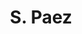 ---
# Display name
title: S. Paez

# Name pronunciation (optional)
name_pronunciation: ''

# Full name (for SEO)
first_name: Santiago
last_name: Paez Avendaño

# Status emoji
status:
  icon: 

# Is this the primary user of the site?
superuser: true

education:
  - area: Master's student in Astrophysics
    date_start: 2024-08-05
    date_end: 
    summary: |
      (Instituto de Astronomía, Universidad Nacional Autónoma de México)[https://astronomia.unam.mx/]
  - area: BA Natural Sciences Education
    date_start: 2019-01-19
    date_end: 2024-03-05
    summary: |
      [Universidad de La Sabana](https://www.unisabana.edu.co)
      - GPA: 4.13/5.0
      - Thesis: [_Exoplanet Hackathon: A challenge-based learning proposal for the development of scientific skills._](https://intellectum.unisabana.edu.co/handle/10818/60905)

# Highlight the author in author lists? (true/false)
highlight_name: true
    
---